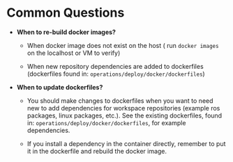 # Common Questions

- **When to re-build docker images?**

    - When docker image does not exist on the host ( run `docker images` on the localhost or VM to verify)

    - When new repository dependencies are added to dockerfiles (dockerfiles found in: `operations/deploy/docker/dockerfiles`)

- **When to update dockerfiles?**

    - You should make changes to dockerfiles when you want to need new to add dependencies for workspace repositories (example ros packages, linux packages, etc.). See the existing dockerfiles, found in: `operations/deploy/docker/dockerfiles`, for example dependencies.

    - If you install a dependency in the container directly, remember to put it in the dockerfile and rebuild the docker image.